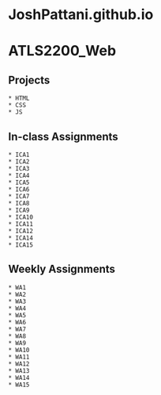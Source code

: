 # JoshPattani.github.io


# **ATLS2200_Web** #

## **Projects** ##
    * HTML
    * CSS
    * JS

## **In-class Assignments** ##
    * ICA1
    * ICA2
    * ICA3
    * ICA4
    * ICA5
    * ICA6
    * ICA7
    * ICA8
    * ICA9
    * ICA10
    * ICA11
    * ICA12
    * ICA14
    * ICA15

## **Weekly Assignments** ##
    * WA1
    * WA2
    * WA3
    * WA4
    * WA5
    * WA6
    * WA7
    * WA8
    * WA9
    * WA10
    * WA11
    * WA12
    * WA13
    * WA14
    * WA15